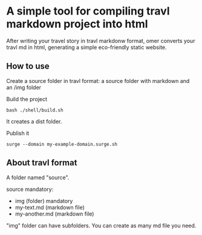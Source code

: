 # A simple tool for compiling travl markdown project into html

After writing your travel story in travl markdonw format, omer converts your travl md in html, generating a simple eco-friendly static website.

## How to use

Create a source folder in travl format: a source folder with markdown and an /img folder

Build the project

```
bash ./shell/build.sh
```

It creates a dist folder.

Publish it

```
surge --domain my-example-domain.surge.sh
```

## About travl format

A folder named "source".

source mandatory:
- img (folder) mandatory
- my-text.md (markdown file)
- my-another.md (markdown file)

"img" folder can have subfolders.
You can create as many md file you need.